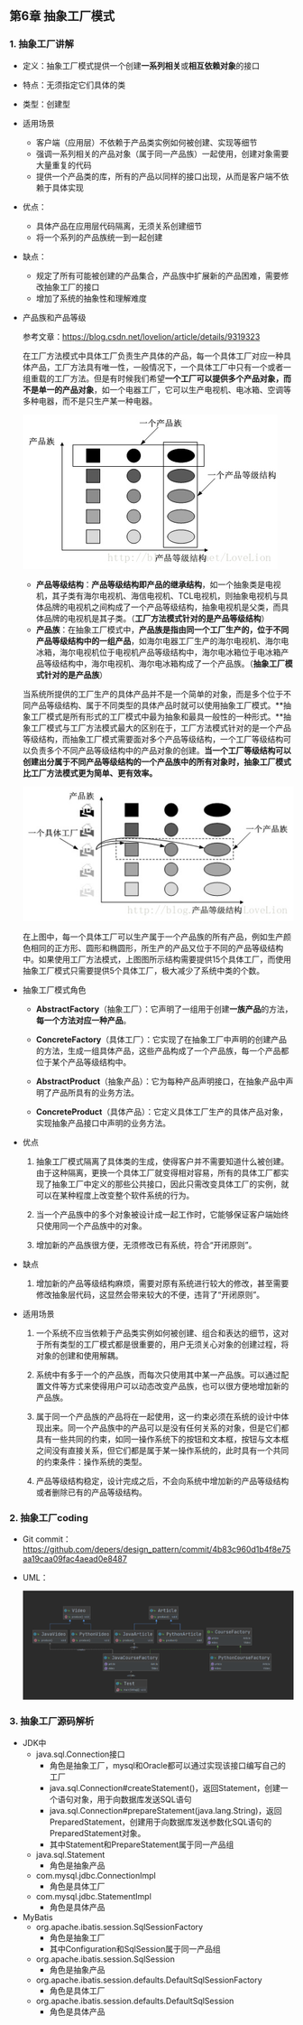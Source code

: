 ## 第6章 抽象工厂模式

### 1. 抽象工厂讲解

* 定义：抽象工厂模式提供一个创建**一系列相关**或**相互依赖对象**的接口

* 特点：无须指定它们具体的类

* 类型：创建型

* 适用场景

  * 客户端（应用层）不依赖于产品类实例如何被创建、实现等细节
  * 强调一系列相关的产品对象（属于同一产品族）一起使用，创建对象需要大量重复的代码
  * 提供一个产品类的库，所有的产品以同样的接口出现，从而是客户端不依赖于具体实现

* 优点：

  * 具体产品在应用层代码隔离，无须关系创建细节
  * 将一个系列的产品族统一到一起创建

* 缺点：

  * 规定了所有可能被创建的产品集合，产品族中扩展新的产品困难，需要修改抽象工厂的接口
  * 增加了系统的抽象性和理解难度

* 产品族和产品等级

  参考文章：https://blog.csdn.net/lovelion/article/details/9319323

  在工厂方法模式中具体工厂负责生产具体的产品，每一个具体工厂对应一种具体产品，工厂方法具有唯一性，一般情况下，一个具体工厂中只有一个或者一组重载的工厂方法。但是有时候我们希望**一个工厂可以提供多个产品对象，而不是单一的产品对象**，如一个电器工厂，它可以生产电视机、电冰箱、空调等多种电器，而不是只生产某一种电器。

  ![](../../../笔记图片/11/21.jpg)

  *  **产品等级结构**：**产品等级结构即产品的继承结构**，如一个抽象类是电视机，其子类有海尔电视机、海信电视机、TCL电视机，则抽象电视机与具体品牌的电视机之间构成了一个产品等级结构，抽象电视机是父类，而具体品牌的电视机是其子类。（**工厂方法模式针对的是产品等级结构**）
  *  **产品族**：在抽象工厂模式中，**产品族是指由同一个工厂生产的，位于不同产品等级结构中的一组产品**，如海尔电器工厂生产的海尔电视机、海尔电冰箱，海尔电视机位于电视机产品等级结构中，海尔电冰箱位于电冰箱产品等级结构中，海尔电视机、海尔电冰箱构成了一个产品族。（**抽象工厂模式针对的是产品族**）

  当系统所提供的工厂生产的具体产品并不是一个简单的对象，而是多个位于不同产品等级结构、属于不同类型的具体产品时就可以使用抽象工厂模式。**抽象工厂模式是所有形式的工厂模式中最为抽象和最具一般性的一种形式。**抽象工厂模式与工厂方法模式最大的区别在于，工厂方法模式针对的是一个产品等级结构，而抽象工厂模式需要面对多个产品等级结构，一个工厂等级结构可以负责多个不同产品等级结构中的产品对象的创建。**当一个工厂等级结构可以创建出分属于不同产品等级结构的一个产品族中的所有对象时，抽象工厂模式比工厂方法模式更为简单、更有效率。**

  ![](../../../笔记图片\11\22.jpg)

  在上图中，每一个具体工厂可以生产属于一个产品族的所有产品，例如生产颜色相同的正方形、圆形和椭圆形，所生产的产品又位于不同的产品等级结构中。如果使用工厂方法模式，上图图所示结构需要提供15个具体工厂，而使用抽象工厂模式只需要提供5个具体工厂，极大减少了系统中类的个数。

* 抽象工厂模式角色

  * **AbstractFactory**（抽象工厂）：它声明了一组用于创建**一族产品**的方法，**每一个方法对应一种产品**。

  * **ConcreteFactory**（具体工厂）：它实现了在抽象工厂中声明的创建产品的方法，生成一组具体产品，这些产品构成了一个产品族，每一个产品都位于某个产品等级结构中。

  * **AbstractProduct**（抽象产品）：它为每种产品声明接口，在抽象产品中声明了产品所具有的业务方法。

  * **ConcreteProduct**（具体产品）：它定义具体工厂生产的具体产品对象，实现抽象产品接口中声明的业务方法。

* 优点

  1. 抽象工厂模式隔离了具体类的生成，使得客户并不需要知道什么被创建。由于这种隔离，更换一个具体工厂就变得相对容易，所有的具体工厂都实现了抽象工厂中定义的那些公共接口，因此只需改变具体工厂的实例，就可以在某种程度上改变整个软件系统的行为。

  2. 当一个产品族中的多个对象被设计成一起工作时，它能够保证客户端始终只使用同一个产品族中的对象。

  3. 增加新的产品族很方便，无须修改已有系统，符合“开闭原则”。

* 缺点

  1. 增加新的产品等级结构麻烦，需要对原有系统进行较大的修改，甚至需要修改抽象层代码，这显然会带来较大的不便，违背了“开闭原则”。

* 适用场景

  1. 一个系统不应当依赖于产品类实例如何被创建、组合和表达的细节，这对于所有类型的工厂模式都是很重要的，用户无须关心对象的创建过程，将对象的创建和使用解耦。
  2. 系统中有多于一个的产品族，而每次只使用其中某一产品族。可以通过配置文件等方式来使得用户可以动态改变产品族，也可以很方便地增加新的产品族。

  3. 属于同一个产品族的产品将在一起使用，这一约束必须在系统的设计中体现出来。同一个产品族中的产品可以是没有任何关系的对象，但是它们都具有一些共同的约束，如同一操作系统下的按钮和文本框，按钮与文本框之间没有直接关系，但它们都是属于某一操作系统的，此时具有一个共同的约束条件：操作系统的类型。

  4. 产品等级结构稳定，设计完成之后，不会向系统中增加新的产品等级结构或者删除已有的产品等级结构。

### 2. 抽象工厂coding

* Git commit：https://github.com/depers/design_pattern/commit/4b83c960d1b4f8e75aa19caa09fac4aead0e8487

* UML：

  ![](../../../笔记图片\11\21.png)

### 3. 抽象工厂源码解析

* JDK中
  * java.sql.Connection接口
    * 角色是抽象工厂，mysql和Oracle都可以通过实现该接口编写自己的工厂
    * java.sql.Connection#createStatement()，返回Statement，创建一个语句对象，用于向数据库发送SQL语句
    * java.sql.Connection#prepareStatement(java.lang.String)，返回PreparedStatement，创建用于向数据库发送参数化SQL语句的PreparedStatement对象。
    * 其中Statement和PrepareStatement属于同一产品组
  * java.sql.Statement
    * 角色是抽象产品
  * com.mysql.jdbc.ConnectionImpl
    * 角色是具体工厂
  * com.mysql.jdbc.StatementImpl
    * 角色是具体产品
* MyBatis
  * org.apache.ibatis.session.SqlSessionFactory
    * 角色是抽象工厂
    * 其中Configuration和SqlSession属于同一产品组
  * org.apache.ibatis.session.SqlSession
    * 角色是抽象产品
  * org.apache.ibatis.session.defaults.DefaultSqlSessionFactory
    * 角色是具体工厂
  * org.apache.ibatis.session.defaults.DefaultSqlSession
    * 角色是具体产品

